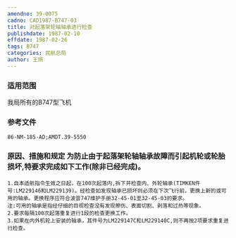 ```yaml
---
amendno: 39-0075
cadno: CAD1987-B747-03
title: 对起落架轮轴轴承进行检查
publishdate: 1987-02-10
effdate: 1987-02-26
tags: B747
categories: 民航总局
author: 王扬
---
```


### 适用范围 
我局所有的B747型飞机

### 参考文件
    86-NM-185-AD;AMDT.39-5550

### 原因、措施和规定     为防止由于起落架轮轴轴承故障而引起机轮或轮胎损坏,特要求完成如下工作(除非已经完成)。 
    1.自本适航指令生效之日起，在100次起落内,拆下并检查内、外轮轴承(TIMKEN件号:LM229146和LM229139)。经检查如发现轴承已损坏则必须在下次飞行前，更换上新的或可用的轴承。更换程序应符合波音747维护手册32-45-01至32-45-03的要求。 
    注:可用的轴承是指经仔细的目视检查没有发现擦伤、表面切割、剥落和过热等现象。
    2.要求每隔100次起落重复进行1段的检查更换工作。 
    3.如果在内外机轮上安装的轴承，其件号为LM229147C和LM229140C,则不再按2项要求重复进行检查。
